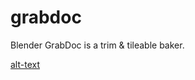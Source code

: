 # grabdoc
Blender GrabDoc is a trim &amp; tileable baker.


[alt-text](https://github.com/oRazeD/grabdoc/blob/main/img/GrabDocMarmosetExample.mp4)
